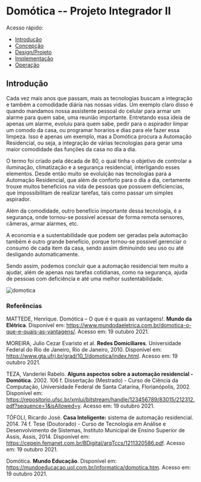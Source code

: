 # Domótica -- Projeto Integrador II

Acesso rápido:
  - [Introdução](./Introdução.md)
  - [Concepção](./Concepção.md)
  - [Design/Projeto](./Design.md)
  - [Implementação](./Implementação.md)
  - [Operação](./Operação.md)

## Introdução
Cada vez mais anos que passam, mais as tecnologias buscam a integração e também a comodidade diária nas nossas vidas. Um exemplo claro disso é quando mandamos nossa assistente pessoal do celular para armar um alarme para quem sabe, uma reunião importante. Entretando essa ideia de apenas um alarme, evoluiu para quem sabe, pedir para o aspirador limpar um comodo da casa, ou programar horarios e dias para ele fazer essa limpeza. Isso é apenas um exemplo, mas a Domótica procura a Automação Residencial, ou seja, a integração de várias tecnologias para gerar uma maior comodidade das funções da casa no dia a dia.

O termo foi criado pela década de 80, o qual tinha o objetivo de controlar a iluminação, climatização e a segurança residencial, interligando esses elementos. Desde então muito se evoluição nas tecnologias para a Automação Residencial, que além de conforto para o dia a dia, certamente trouxe muitos beneficios na vida de pessoas que possuem deficiencias, que impossibilitam de realizar tarefas, tais como passar um simples aspirador.

Além da comodidade, outro benefício importante dessa tecnologia, é a segurança, onde tornou-se possivel acessar de forma remota sensores, câmeras, armar alarmes, etc.

A economia e a sustentabilidade que podem ser geradas pela automação também é outro grande benefício, porque tornou-se possivel gerenciar o consumo de cada item da casa, sendo assim diminuindo seu uso ou até desligando automaticamente.

Sendo assim, podemos concluir que a automação residencial tem muito a ajudar, além de apenas nas tarefas cotidianas, como na segurança, ajuda de pessoas com deficiência e até uma melhor sustentabilidade.

![domotica](https://www.projetoderedes.com.br/artigos/imagens/domotica.jpg)

### Referências

MATTEDE, Henrique. Domótica – O que é e quais as vantagens!. **Mundo da Elétrica**. Disponível em: <https://www.mundodaeletrica.com.br/domotica-o-que-e-quais-as-vantagens/>. Acesso em:  19 outubro 2021.

MOREIRA, Julio Cezar Evaristo et al. **Redes Domiciliares**. Universidade Federal do Rio de Janeiro, Rio de Janeiro, 2010. Disponível em: https://www.gta.ufrj.br/grad/10_1/domotica/index.html. Acesso em: 19 outubro 2021.

TEZA, Vanderlei Rabelo. **Alguns aspectos sobre a automação residencial - Domótica**. 2002. 106 f. Dissertação (Mestrado) - Curso de Ciência da Computação, Universidade Federal de Santa Catarina, Florianópolis, 2002. Disponível em: <https://repositorio.ufsc.br/xmlui/bitstream/handle/123456789/83015/212312.pdf?sequence=1&isAllowed=y>. Acesso em: 19 outubro 2021.

TÓFOLI, Ricardo José. **Casa Inteligente:** sistema de automação residencial. 2014. 74 f. Tese (Doutorado) - Curso de Tecnologia em Análise e Desenvolvimento de Sistemas, Instituto Municipal de Ensino Superior de Assis, Assis, 2014. Disponível em: <https://cepein.femanet.com.br/BDigital/arqTccs/1211320586.pdf>. Acesso em: 19 outubro 2021.

Domótica. **Mundo Educação**. Disponível em: <https://mundoeducacao.uol.com.br/informatica/domotica.htm>. Acesso em: 19 outubro 2021.
